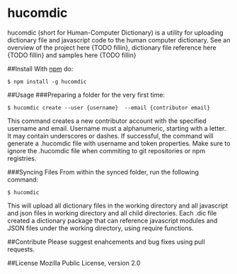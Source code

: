 hucomdic
=========================
hucomdic (short for Human-Computer Dictionary) is a utility for uploading dictionary file and javascript code to the human computer dictionary. See an overview of the project here {TODO fillin}, dictionary file reference here {TODO fillin} and samples here {TODO fillin}

##Install
With [npm](https://www.npmjs.com/) do:
```
$ npm install -g hucomdic
```

##Usage
###Preparing a folder for the very first time:
```
$ hucomdic create --user {username}  --email {contributor email}
```
This command creates a new contributor account with the specified username and email. Username must a alphanumeric, starting with a letter. It may contain underscores or dashes. If successful, the command will generate a .hucomdic file with username and token properties. Make sure to ignore the .hucomdic file when commiting to git repositories or npm registries.

###Syncing Files
From within the synced folder, run the following command:

```
$ hucomdic
```

This will upload all dictionary files in the working directory and all javascript and json files in working directory and all child directories. Each .dic file created a dictionary package that can reference javascript modules and JSON files under the working directory, using require functions.


##Contribute
Please suggest enahcements and bug fixes using pull requests.

##License
Mozilla Public License, version 2.0





